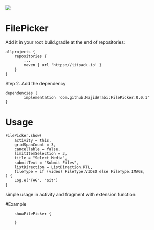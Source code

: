 [![](https://jitpack.io/v/MajidArabi/FilePicker.svg)](https://jitpack.io/#MajidArabi/FilePicker)

# FilePicker

Add it in your root build.gradle at the end of repositories:

	allprojects {
		repositories {
			...
			maven { url 'https://jitpack.io' }
		}
	}
  
Step 2. Add the dependency

	dependencies {
	        implementation 'com.github.MajidArabi:FilePicker:0.0.1'
	}
	

# Usage
	
	FilePicker.show(
	    activity = this,
	    gridSpanCount = 3,
	    cancellable = false,
	    limitItemSelection = 3,
	    title = "Select Media",
	    submitText = "Submit Files",
	    listDirection = ListDirection.RTL,
	    fileType = if (video) FileType.VIDEO else FileType.IMAGE,
	) {
	    Log.e("TAG", "$it")
	}

simple usage in activity and fragment with extension function:

#Example

        showFilePicker { 
            
        }
